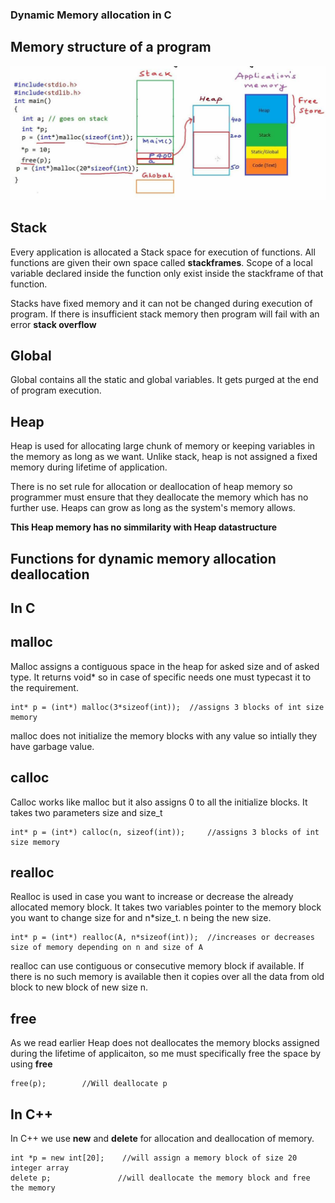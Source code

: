 ### Dynamic Memory allocation in C

## Memory structure of a program
![](memory-allo.png)

## Stack
Every application is allocated a Stack space for execution of functions. All functions are given their own space called **stackframes**. Scope of a local variable declared inside the function only exist inside the stackframe of that function.

Stacks have fixed memory and it can not be changed during execution of program. If there is insufficient stack memory then program will fail with an error **stack overflow**

## Global
Global contains all the static and global variables. It gets purged at the end of program execution.

## Heap
Heap is used for allocating large chunk of memory or keeping variables in the memory as long as we want. Unlike stack, heap is not assigned a fixed memory during lifetime of application.

There is no set rule for allocation or deallocation of heap memory so programmer must ensure that they deallocate the memory which has no further use. Heaps can grow as long as the system's memory allows.

**This Heap memory has no simmilarity with Heap datastructure**

## Functions for dynamic memory allocation deallocation

**In C**
-----------

## malloc
Malloc assigns a contiguous space in the heap for asked size and of asked type. It returns void* so in case of specific needs one must typecast it to the requirement.
```
int* p = (int*) malloc(3*sizeof(int)); 	//assigns 3 blocks of int size memory
```

malloc does not initialize the memory blocks with any value so intially they have garbage value.

## calloc
Calloc works like malloc but it also assigns 0 to all the initialize blocks. It takes two parameters size and size_t
```
int* p = (int*) calloc(n, sizeof(int)); 	//assigns 3 blocks of int size memory
```

## realloc
Realloc is used in case you want to increase or decrease the already allocated memory block. It takes two variables pointer to the memory block you want to change size for and n*size_t. n being the new size.
```
int* p = (int*) realloc(A, n*sizeof(int)); 	//increases or decreases size of memory depending on n and size of A
```

realloc can use contiguous or consecutive memory block if available. If there is no such memory is available then it copies over all the data from old block to new block of new size n.

## free
As we read earlier Heap does not deallocates the memory blocks assigned during the lifetime of applicaiton, so me must specifically free the space by using **free**

```
free(p);		//Will deallocate p 
```

**In C++**
-----------
In C++ we use **new** and **delete** for allocation and deallocation of memory.
```
int *p = new int[20];    //will assign a memory block of size 20 integer array
delete p;               //will deallocate the memory block and free the memory
```
